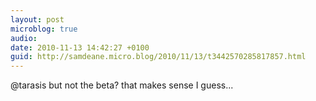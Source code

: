 ```yaml
---
layout: post
microblog: true
audio: 
date: 2010-11-13 14:42:27 +0100
guid: http://samdeane.micro.blog/2010/11/13/t3442570285817857.html
---
```

@tarasis but not the beta? that makes sense I guess...
